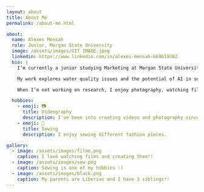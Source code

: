 ```yaml
---
layout: about
title: About Me
permalink: /about-me.html

about:
  name: Alexes Mensah
  role: Junior, Morgan State University
  image: /assets/images/GIT IMAGE.jpeg
  linkedin: https://www.linkedin.com/in/alexes-mensah-b69619302
  bio: |
    I’m currently a junior studying Marketing at Morgan State University. I expect to graduate in 2025. 

    My work explores water quality issues and the potential of AI in solving them.

    When I’m not working on research, I enjoy photography, watching films, and sewing fashion pieces.

  hobbies:
    - emoji: 📷
      title: Videography
      description: I've been into creating videos and photography since I was very young.
    - emoji: 🧵
      title: Sewing 
      description: I enjoy sewing different fashion pieces.

gallery:
  - image: /assets/images/filme.png
    caption: I love watching films and creating them!!
  - image: /assets/images/sew.png
    caption: Sewing is one of my hobbies :)
  - image: /assets/images/black.png
    caption: My parents are Liberian and I have 3 siblings!!
---
```

